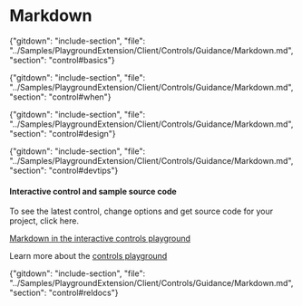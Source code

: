 ﻿# Markdown

{"gitdown": "include-section", "file": "../Samples/PlaygroundExtension/Client/Controls/Guidance/Markdown.md", "section": "control#basics"}

<!-- TODO get an IMAGE to embed here -->

<!-- TODO get an SAMPLE CODE to embed here -->

{"gitdown": "include-section", "file": "../Samples/PlaygroundExtension/Client/Controls/Guidance/Markdown.md", "section": "control#when"}

{"gitdown": "include-section", "file": "../Samples/PlaygroundExtension/Client/Controls/Guidance/Markdown.md", "section": "control#design"}

{"gitdown": "include-section", "file": "../Samples/PlaygroundExtension/Client/Controls/Guidance/Markdown.md", "section": "control#devtips"}

#### Interactive control and sample source code
To see the latest control, change options and get source code for your project, click here.

<a href="https://ms.portal.azure.com/?Microsoft_Azure_Playground=true#blade/Microsoft_Azure_Playground/ControlsIndexBlade/Markdown_create_Playground" target="_blank">Markdown in the interactive controls playground</a>

Learn more about the [controls playground](./top-extensions-controls-playground.md)


{"gitdown": "include-section", "file": "../Samples/PlaygroundExtension/Client/Controls/Guidance/Markdown.md", "section": "control#reldocs"}
